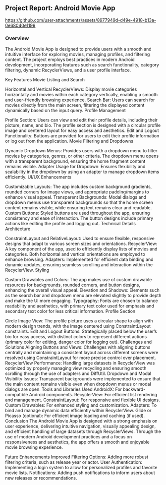 ## Project Report: Android Movie App

https://github.com/user-attachments/assets/8977949d-d49e-4918-b13a-0e68040e1199


### Overview
The Android Movie App is designed to provide users with a smooth and intuitive interface for exploring movies, managing profiles, and filtering content. The project employs best practices in modern Android development, incorporating features such as search functionality, category filtering, dynamic RecyclerViews, and a user profile interface.

Key Features
Movie Listing and Search

Horizontal and Vertical RecyclerViews: Display movie categories horizontally and movies within each category vertically, enabling a smooth and user-friendly browsing experience.
Search Bar: Users can search for movies directly from the main screen, filtering the displayed content dynamically based on the input query.
Profile Management

Profile Section: Users can view and edit their profile details, including their picture, name, and bio. The profile section is designed with a circular profile image and centered layout for easy access and aesthetics.
Edit and Logout Functionality: Buttons are provided for users to edit their profile information or log out from the application.
Movie Filtering and Dropdowns

Dynamic Dropdown Menus: Provides users with a dropdown menu to filter movies by categories, genres, or other criteria. The dropdown menu opens with a transparent background, ensuring the home fragment content remains visible.
Adapter Usage for Dropdown: Ensures flexibility and scalability in the dropdown by using an adapter to manage dropdown items efficiently.
UI/UX Enhancements

Customizable Layouts: The app includes custom background gradients, rounded corners for image views, and appropriate padding/margins to enhance visual appeal.
Transparent Backgrounds: Modal dialogs and dropdown menus use transparent backgrounds so that the home screen content remains visible, while ensuring text remains clear and readable.
Custom Buttons: Styled buttons are used throughout the app, ensuring consistency and ease of interaction. The button designs include primary actions like editing the profile and logging out.
Technical Details
Architecture

ConstraintLayout and RelativeLayout: Used to ensure flexible, responsive designs that adapt to various screen sizes and orientations.
RecyclerView: A key component of the app, used to efficiently display lists of movies and categories. Both horizontal and vertical orientations are employed to enhance browsing.
Adapters: Implemented for efficient data binding and dynamic updates, ensuring seamless scrolling and interaction within the RecyclerView.
Styling

Custom Drawables and Colors: The app makes use of custom drawable resources for backgrounds, rounded corners, and button designs, enhancing the overall visual appeal.
Elevation and Shadows: Elements such as the search bar and dropdown menu are elevated slightly to provide depth and make the UI more engaging.
Typography: Fonts are chosen to balance readability and aesthetics, with primary text color used for emphasis and secondary text color for less critical information.
Profile Section

Circle Image View: The profile picture uses a circular shape to align with modern design trends, with the image centered using ConstraintLayout constraints.
Edit and Logout Buttons: Strategically placed below the user’s bio for easy access, with distinct colors to represent different actions (primary color for editing, danger color for logging out).
Challenges and Solutions
Aligning Buttons and Views: Challenges with aligning buttons centrally and maintaining a consistent layout across different screens were resolved using ConstraintLayout for more precise control over placement.
RecyclerView Performance: Handling large datasets in RecyclerView was optimized by properly managing view recycling and ensuring smooth scrolling through the use of adapters and DiffUtil.
Dropdown and Modal Visibility Issues: Transparent backgrounds were implemented to ensure that the main content remains visible even when dropdown menus or modal dialogs are open.
Tools and Libraries Used
AndroidX: For backward-compatible Android components.
RecyclerView: For efficient list rendering and management.
ConstraintLayout: For responsive and flexible UI designs.
Custom Drawables: For enhanced styling and customization.
Adapters: To bind and manage dynamic data efficiently within RecyclerView.
Glide or Picasso (optional): For efficient image loading and caching (if used).
Conclusion
The Android Movie App is designed with a strong emphasis on user experience, delivering intuitive navigation, visually appealing design, and efficient handling of large datasets through RecyclerViews. Through the use of modern Android development practices and a focus on responsiveness and aesthetics, the app offers a smooth and enjoyable movie browsing experience.

Future Enhancements
Improved Filtering Options: Adding more robust filtering criteria, such as release year or actor.
User Authentication: Implementing a login system to allow for personalized profiles and favorite movie lists.
Notifications: Adding push notifications to inform users about new releases or recommendations.

